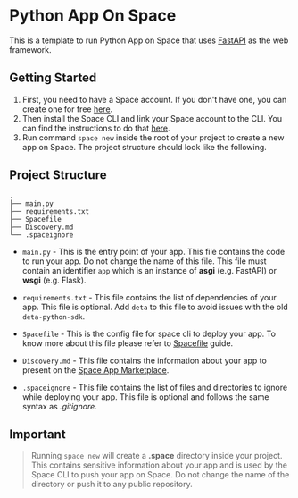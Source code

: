 # Python App On Space
This is a template to run Python App on Space that uses [FastAPI](https://fastapi.tiangolo.com/) as the web framework.

## Getting Started
1. First, you need to have a Space account. If you don't have one, you can create one for free [here](https://deta.space/signup). 
2. Then install the Space CLI and link your Space account to the CLI. You can find the instructions to do that [here](https://deta.space/docs/en/basics/cli). 
3. Run command `space new` inside the root of your project to create a new app on Space. The project structure should look like the following.

## Project Structure
```
.
├── main.py
├── requirements.txt
├── Spacefile
├── Discovery.md
└── .spaceignore
```

- `main.py` - This is the entry point of your app. This file contains the code to run your app. Do not change the name of this file. This file must contain an identifier `app` which is an instance of **asgi** (e.g. FastAPI) or **wsgi** (e.g. Flask).
  
- `requirements.txt` - This file contains the list of dependencies of your app. This file is optional. Add `deta` to this file to avoid issues with the old `deta-python-sdk`.
  
- `Spacefile` - This is the config file for space cli to deploy your app. To know more about this file please refer to [Spacefile](https://deta.space/docs/en/reference/spacefile#whats-the-spacefile) guide.

- `Discovery.md` - This file contains the information about your app to present on the [Space App Marketplace](https://deta.space/discovery).
  
- `.spaceignore` - This file contains the list of files and directories to ignore while deploying your app. This file is optional and follows the same syntax as *.gitignore*.

## Important
> Running `space new` will create a **.space** directory inside your project. This contains sensitive information about your app and is used by the Space CLI to push your app on Space. Do not change the name of the directory or push it to any public repository.

